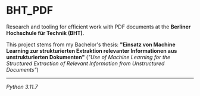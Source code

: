 # BHT_PDF 

Research and tooling for efficient work with PDF documents at the **Berliner Hochschule für Technik (BHT)**.

This project stems from my Bachelor's thesis: **"Einsatz von Machine Learning zur strukturierten Extraktion relevanter Informationen aus unstrukturierten Dokumenten"** (*"Use of Machine Learning for the Structured Extraction of Relevant Information from Unstructured Documents"*)

---

*Python 3.11.7*